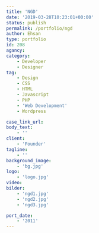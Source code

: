 ```yaml
---
title: 'NGD'
date: '2019-03-28T10:23:01+00:00'
status: publish
permalink: /portfolio/ngd
author: Ehsan
type: portfolio
id: 208
agancy:
category:
    - Developer
    - Designer
tag:
    - Design
    - CSS
    - HTML
    - Javascript
    - PHP
    - 'Web Development'
    - Wordpress

case_link_url:
body_text:
    - ''
client:
    - 'Founder'
tagline:
    - ''
background_image:
    - 'bg.jpg'
logo:
    - 'logo.jpg'
video:
bilder:
    - 'ngd1.jpg'
    - 'ngd2.jpg'
    - 'ngd3.jpg'

port_date:
    - '2011'
---
```

